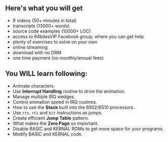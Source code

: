 ## Here's what you will get 

* 9 videos (50+ minutes in total)
* transcripts (13000+ words)
* source code examples (10000+ LOC)
* access to 64bitesVIP Facebook group, where you can get help
* plenty of exercises to solve on your own
* online streaming
* download with no DRM
* one time payment (no monthly/annual fees)

## You WILL learn following:

* Animate characters.
* Use **Interrupt Handling** routine to drive the animation.
* Manage multiple IRQ wedges.
* Control animation speed in IRQ routines.
* How to use the **Stack** built into the 6502/6510 processors.
* Use ```rts```, ```rti``` and ```bit``` instructions as jumps.
* Create efficient **Jump Table** pattern.
* What makes the **Zero Page** so important.
* Disable BASIC and KERNAL ROMs to get more space for your programs.
* Modify BASIC and KERNAL code.
